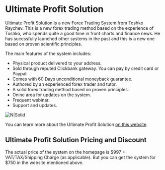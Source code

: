 # Ultimate Profit Solution
Ultimate Profit Solution is a new Forex Trading System from Toshko Raychev. This is a new forex trading method based on the experience of Toshko, who spends quite a good time in front charts and finance news. He has sucessfully launched other systems in the past and this is a new one based on proven scientific principles.

The main features of the system includes:

* Physical product delivered to your address.
* Sold through reputed Clickbank gateway. You can pay by credit card or Paypal.
* Comes with 60 Days unconditional moneyback guarantee.
* Authored by an experienced forex trader and tutor.
* A solid forex trading method based on proven principles.
* Onine area for updates on the system.
* Frequent webinar.
* Support and updates.


![N|Solid](https://ultimateprofitsolution.files.wordpress.com/2017/02/ups_collage.png?w=739)


You can learn more about the Ultimate Profit Solution [on this website](https://ultimateprofitsolution.co).



## Ultimate Profit Solution Pricing and Discount
The actual price of the system on the homepage is $997 + VAT/TAX/Shipping Charge (as applicable). But you can get the system for $750 in the website mentioned above.

